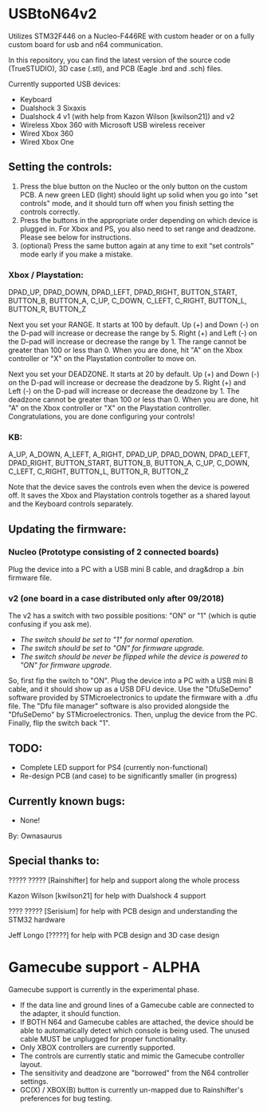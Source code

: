 # USBtoN64v2
Utilizes STM32F446 on a Nucleo-F446RE with custom header or on a fully custom board for usb and n64 communication.

In this repository, you can find the latest version of the source code (TrueSTUDIO), 3D case (.stl), and PCB (Eagle .brd and .sch) files.

Currently supported USB devices:
- Keyboard
- Dualshock 3 Sixaxis
- Dualshock 4 v1 (with help from Kazon Wilson [kwilson21]) and v2
- Wireless Xbox 360 with Microsoft USB wireless receiver
- Wired Xbox 360
- Wired Xbox One

## Setting the controls:
1) Press the blue button on the Nucleo or the only button on the custom PCB. A new green LED (light) should light up solid when you go into "set controls" mode, and it should turn off when you finish setting the controls correctly.
2) Press the buttons in the appropriate order depending on which device is plugged in. For Xbox and PS, you also need to set range and deadzone. Please see below for instructions.
3) (optional) Press the same button again at any time to exit “set controls” mode early if you make a mistake.

### Xbox / Playstation:
DPAD_UP, DPAD_DOWN, DPAD_LEFT, DPAD_RIGHT, BUTTON_START, BUTTON_B, BUTTON_A, C_UP, C_DOWN, C_LEFT, C_RIGHT, BUTTON_L, BUTTON_R, BUTTON_Z

Next you set your RANGE. It starts at 100 by default.
Up (+) and Down (-) on the D-pad will increase or decrease the range by 5.
Right (+) and Left (-) on the D-pad will increase or decrease the range by 1.
The range cannot be greater than 100 or less than 0.
When you are done, hit "A" on the Xbox controller or "X" on the Playstation controller to move on.

Next you set your DEADZONE. It starts at 20 by default.
Up (+) and Down (-) on the D-pad will increase or decrease the deadzone by 5.
Right (+) and Left (-) on the D-pad will increase or decrease the deadzone by 1.
The deadzone cannot be greater than 100 or less than 0.
When you are done, hit "A" on the Xbox controller or "X" on the Playstation controller. Congratulations, you are done configuring your controls!

### KB:
A_UP, A_DOWN, A_LEFT, A_RIGHT, DPAD_UP, DPAD_DOWN, DPAD_LEFT, DPAD_RIGHT, BUTTON_START, BUTTON_B, BUTTON_A, C_UP, C_DOWN, C_LEFT, C_RIGHT, BUTTON_L, BUTTON_R, BUTTON_Z

Note that the device saves the controls even when the device is powered off. It saves the Xbox and Playstation controls together as a shared layout and the Keyboard controls separately.

## Updating the firmware:

### Nucleo (Prototype consisting of 2 connected boards)
Plug the device into a PC with a USB mini B cable, and drag&drop a .bin firmware file.

### v2 (one board in a case distributed only after 09/2018)
The v2 has a switch with two possible positions: "ON" or "1" (which is qutie confusing if you ask me).
- *The switch should be set to "1" for normal operation.*
- *The switch should be set to "ON" for firmware upgrade.*
- *The switch should be never be flipped while the device is powered to "ON" for firmware upgrade.*

So, first fip the switch to "ON". Plug the device into a PC with a USB mini B cable, and it should show up as a USB DFU device.
Use the "DfuSeDemo" software provided by STMicroelectronics to update the firmware with a .dfu file.
The "Dfu file manager" software is also provided alongside the "DfuSeDemo" by STMicroelectronics.
Then, unplug the device from the PC. Finally, flip the switch back "1".

## TODO:
- Complete LED support for PS4 (currently non-functional)
- Re-design PCB (and case) to be significantly smaller (in progress)

## Currently known bugs:
- None!

By: Ownasaurus

## Special thanks to:
????? ????? [Rainshifter] for help and support along the whole process

Kazon Wilson [kwilson21] for help with Dualshock 4 support

???? ????? [Serisium] for help with PCB design and understanding the STM32 hardware

Jeff Longo [?????] for help with PCB design and 3D case design

# Gamecube support - ALPHA
Gamecube support is currently in the experimental phase.
- If the data line and ground lines of a Gamecube cable are connected to the adapter, it should function.
- If BOTH N64 and Gamecube cables are attached, the device should be able to automatically detect which console is being used. The unused cable MUST be unplugged for proper functionality.
- Only XBOX controllers are currently supported.
- The controls are currently static and mimic the Gamecube controller layout.
- The sensitivity and deadzone are "borrowed" from the N64 controller settings.
- GC(X) / XBOX(B) button is currently un-mapped due to Rainshifter's preferences for bug testing.